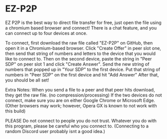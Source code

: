 # EZ-P2P
EZ P2P is the best way to direct file transfer for free, just open the file using a chromium based browser and connect! There is a chat feature, and you can connect up to four devices at once.

To connect, first download the raw file called "EZ-P2P" on GitHub, then open it in a Chromium-based browser.
Click "Create Offer" in peer slot one, then send that string of numbers and letters to the device that you would like to connect to.
Then on the second device, paste the string in "Peer SDP" on peer slot 1 and click "Create Answer".
Send the new string of numbers that popped up in "Your SDP" to the first device.
Put that string of numbers in "Peer SDP" on the first device and hit "Add Answer" After that, you should be all set!

Extra Notes:
When you send a file to a peer and that peer hits download, they get the raw file. (no compression/processing)
If the two devices do not connect, make sure you are on either Google Chrome or Microsoft Edge. (Other browsers may work; however, Opera GX is known to not work with this build) 


PLEASE
Do not connect to people you do not trust. Whatever you do with this program, please be careful who you connect to. (Connecting to a random Discord user probably isnt a good idea.)
